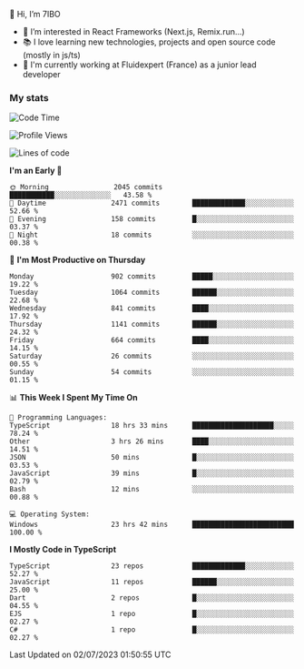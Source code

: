👋 Hi, I’m 7IBO

- 👀 I’m interested in React Frameworks (Next.js, Remix.run...)
- 📚 I love learning new technologies, projects and open source code (mostly in js/ts)
- 💼 I'm currently working at Fluidexpert (France) as a junior lead developer

### My stats
<!--START_SECTION:waka-->
![Code Time](http://img.shields.io/badge/Code%20Time-69%20hrs%2038%20mins-blue)

![Profile Views](http://img.shields.io/badge/Profile%20Views-0-blue)

![Lines of code](https://img.shields.io/badge/From%20Hello%20World%20I%27ve%20Written-6.5%20million%20lines%20of%20code-blue)

**I'm an Early 🐤** 

```text
🌞 Morning                2045 commits        ███████████░░░░░░░░░░░░░░   43.58 % 
🌆 Daytime                2471 commits        █████████████░░░░░░░░░░░░   52.66 % 
🌃 Evening                158 commits         █░░░░░░░░░░░░░░░░░░░░░░░░   03.37 % 
🌙 Night                  18 commits          ░░░░░░░░░░░░░░░░░░░░░░░░░   00.38 % 
```
📅 **I'm Most Productive on Thursday** 

```text
Monday                   902 commits         █████░░░░░░░░░░░░░░░░░░░░   19.22 % 
Tuesday                  1064 commits        ██████░░░░░░░░░░░░░░░░░░░   22.68 % 
Wednesday                841 commits         ████░░░░░░░░░░░░░░░░░░░░░   17.92 % 
Thursday                 1141 commits        ██████░░░░░░░░░░░░░░░░░░░   24.32 % 
Friday                   664 commits         ████░░░░░░░░░░░░░░░░░░░░░   14.15 % 
Saturday                 26 commits          ░░░░░░░░░░░░░░░░░░░░░░░░░   00.55 % 
Sunday                   54 commits          ░░░░░░░░░░░░░░░░░░░░░░░░░   01.15 % 
```


📊 **This Week I Spent My Time On** 

```text
💬 Programming Languages: 
TypeScript               18 hrs 33 mins      ████████████████████░░░░░   78.24 % 
Other                    3 hrs 26 mins       ████░░░░░░░░░░░░░░░░░░░░░   14.51 % 
JSON                     50 mins             █░░░░░░░░░░░░░░░░░░░░░░░░   03.53 % 
JavaScript               39 mins             █░░░░░░░░░░░░░░░░░░░░░░░░   02.79 % 
Bash                     12 mins             ░░░░░░░░░░░░░░░░░░░░░░░░░   00.88 % 

💻 Operating System: 
Windows                  23 hrs 42 mins      █████████████████████████   100.00 % 
```

**I Mostly Code in TypeScript** 

```text
TypeScript               23 repos            █████████████░░░░░░░░░░░░   52.27 % 
JavaScript               11 repos            ██████░░░░░░░░░░░░░░░░░░░   25.00 % 
Dart                     2 repos             █░░░░░░░░░░░░░░░░░░░░░░░░   04.55 % 
EJS                      1 repo              █░░░░░░░░░░░░░░░░░░░░░░░░   02.27 % 
C#                       1 repo              █░░░░░░░░░░░░░░░░░░░░░░░░   02.27 % 
```




 Last Updated on 02/07/2023 01:50:55 UTC
<!--END_SECTION:waka-->
